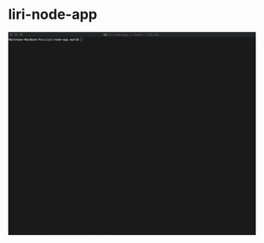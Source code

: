 # liri-node-app

![alt text](https://raw.githubusercontent.com/mattpitner/liri-node-app/master/Liri/movie-this.gif)
